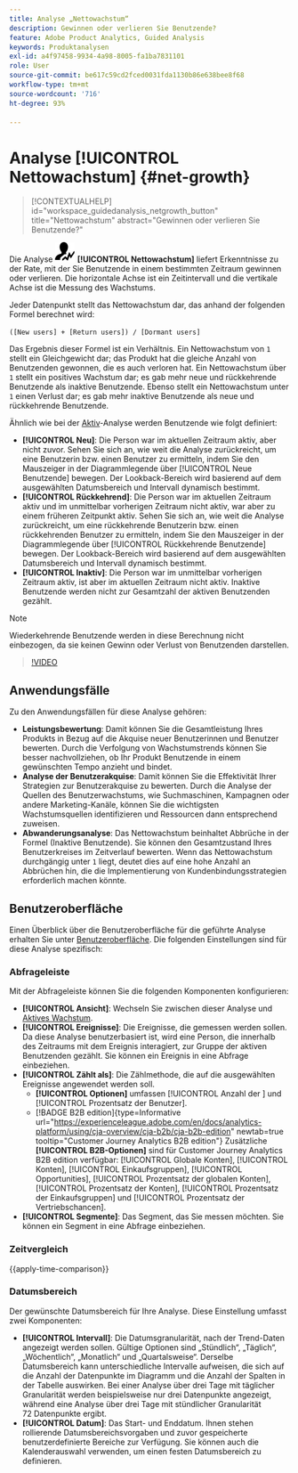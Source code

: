 ```yaml
---
title: Analyse „Nettowachstum“
description: Gewinnen oder verlieren Sie Benutzende?
feature: Adobe Product Analytics, Guided Analysis
keywords: Produktanalysen
exl-id: a4f97458-9934-4a98-8005-fa1ba7831101
role: User
source-git-commit: be617c59cd2fced0031fda1130b86e638bee8f68
workflow-type: tm+mt
source-wordcount: '716'
ht-degree: 93%

---
```


# Analyse [!UICONTROL Nettowachstum] {#net-growth}

<!-- markdownlint-disable MD034 -->

>[!CONTEXTUALHELP]
>id="workspace_guidedanalysis_netgrowth_button"
>title="Nettowachstum"
>abstract="Gewinnen oder verlieren Sie Benutzende?"

<!-- markdownlint-enable MD034 -->

Die Analyse ![NetGrowth](/help/assets/icons/NetGrowth.svg) **[!UICONTROL Nettowachstum]** liefert Erkenntnisse zu der Rate, mit der Sie Benutzende in einem bestimmten Zeitraum gewinnen oder verlieren. Die horizontale Achse ist ein Zeitintervall und die vertikale Achse ist die Messung des Wachstums.

Jeder Datenpunkt stellt das Nettowachstum dar, das anhand der folgenden Formel berechnet wird:

`([New users] + [Return users]) / [Dormant users]`

Das Ergebnis dieser Formel ist ein Verhältnis. Ein Nettowachstum von `1` stellt ein Gleichgewicht dar; das Produkt hat die gleiche Anzahl von Benutzenden gewonnen, die es auch verloren hat. Ein Nettowachstum über `1` stellt ein positives Wachstum dar; es gab mehr neue und rückkehrende Benutzende als inaktive Benutzende. Ebenso stellt ein Nettowachstum unter `1` einen Verlust dar; es gab mehr inaktive Benutzende als neue und rückkehrende Benutzende.

Ähnlich wie bei der [Aktiv](active-growth.md)-Analyse werden Benutzende wie folgt definiert:

* **[!UICONTROL Neu]**: Die Person war im aktuellen Zeitraum aktiv, aber nicht zuvor. Sehen Sie sich an, wie weit die Analyse zurückreicht, um eine Benutzerin bzw. einen Benutzer zu ermitteln, indem Sie den Mauszeiger in der Diagrammlegende über [!UICONTROL Neue Benutzende] bewegen. Der Lookback-Bereich wird basierend auf dem ausgewählten Datumsbereich und Intervall dynamisch bestimmt.
* **[!UICONTROL Rückkehrend]**: Die Person war im aktuellen Zeitraum aktiv und im unmittelbar vorherigen Zeitraum nicht aktiv, war aber zu einem früheren Zeitpunkt aktiv. Sehen Sie sich an, wie weit die Analyse zurückreicht, um eine rückkehrende Benutzerin bzw. einen rückkehrenden Benutzer zu ermitteln, indem Sie den Mauszeiger in der Diagrammlegende über [!UICONTROL Rückkehrende Benutzende] bewegen. Der Lookback-Bereich wird basierend auf dem ausgewählten Datumsbereich und Intervall dynamisch bestimmt.
* **[!UICONTROL Inaktiv]**: Die Person war im unmittelbar vorherigen Zeitraum aktiv, ist aber im aktuellen Zeitraum nicht aktiv. Inaktive Benutzende werden nicht zur Gesamtzahl der aktiven Benutzenden gezählt.

>[!NOTE]
>
>Wiederkehrende Benutzende werden in diese Berechnung nicht einbezogen, da sie keinen Gewinn oder Verlust von Benutzenden darstellen.

>[!VIDEO](https://video.tv.adobe.com/v/3421664/?quality=12&learn=on)


## Anwendungsfälle

Zu den Anwendungsfällen für diese Analyse gehören:

* **Leistungsbewertung**: Damit können Sie die Gesamtleistung Ihres Produkts in Bezug auf die Akquise neuer Benutzerinnen und Benutzer bewerten. Durch die Verfolgung von Wachstumstrends können Sie besser nachvollziehen, ob Ihr Produkt Benutzende in einem gewünschten Tempo anzieht und bindet.
* **Analyse der Benutzerakquise**: Damit können Sie die Effektivität Ihrer Strategien zur Benutzerakquise zu bewerten. Durch die Analyse der Quellen des Benutzerwachstums, wie Suchmaschinen, Kampagnen oder andere Marketing-Kanäle, können Sie die wichtigsten Wachstumsquellen identifizieren und Ressourcen dann entsprechend zuweisen.
* **Abwanderungsanalyse**: Das Nettowachstum beinhaltet Abbrüche in der Formel (Inaktive Benutzende). Sie können den Gesamtzustand Ihres Benutzerkreises im Zeitverlauf bewerten. Wenn das Nettowachstum durchgängig unter `1` liegt, deutet dies auf eine hohe Anzahl an Abbrüchen hin, die die Implementierung von Kundenbindungsstrategien erforderlich machen könnte.

## Benutzeroberfläche

Einen Überblick über die Benutzeroberfläche für die geführte Analyse erhalten Sie unter [Benutzeroberfläche](../overview.md#interface). Die folgenden Einstellungen sind für diese Analyse spezifisch:

### Abfrageleiste

Mit der Abfrageleiste können Sie die folgenden Komponenten konfigurieren:

* **[!UICONTROL Ansicht]**: Wechseln Sie zwischen dieser Analyse und [Aktives Wachstum](active-growth.md).
* **[!UICONTROL Ereignisse]**: Die Ereignisse, die gemessen werden sollen. Da diese Analyse benutzerbasiert ist, wird eine Person, die innerhalb des Zeitraums mit dem Ereignis interagiert, zur Gruppe der aktiven Benutzenden gezählt. Sie können ein Ereignis in eine Abfrage einbeziehen.
* **[!UICONTROL Zählt als]**: Die Zählmethode, die auf die ausgewählten Ereignisse angewendet werden soll. <ul><li>**[!UICONTROL Optionen]** umfassen [!UICONTROL Anzahl der &#x200B;] und [!UICONTROL Prozentsatz der Benutzer].</li><li>[!BADGE B2B edition]{type=Informative url="https://experienceleague.adobe.com/en/docs/analytics-platform/using/cja-overview/cja-b2b/cja-b2b-edition" newtab=true tooltip="Customer Journey Analytics B2B edition"} Zusätzliche **[!UICONTROL B2B-Optionen]** sind für Customer Journey Analytics B2B edition verfügbar: [!UICONTROL Globale Konten], [!UICONTROL Konten], [!UICONTROL Einkaufsgruppen], [!UICONTROL Opportunities], [!UICONTROL Prozentsatz der globalen Konten], [!UICONTROL Prozentsatz der Konten], [!UICONTROL Prozentsatz der Einkaufsgruppen] und [!UICONTROL Prozentsatz der Vertriebschancen].</li></ul>
* **[!UICONTROL Segmente]**: Das Segment, das Sie messen möchten. Sie können ein Segment in eine Abfrage einbeziehen.

### Zeitvergleich

{{apply-time-comparison}}

### Datumsbereich

Der gewünschte Datumsbereich für Ihre Analyse. Diese Einstellung umfasst zwei Komponenten:

* **[!UICONTROL Intervall]**: Die Datumsgranularität, nach der Trend-Daten angezeigt werden sollen. Gültige Optionen sind „Stündlich“, „Täglich“, „Wöchentlich“, „Monatlich“ und „Quartalsweise“. Derselbe Datumsbereich kann unterschiedliche Intervalle aufweisen, die sich auf die Anzahl der Datenpunkte im Diagramm und die Anzahl der Spalten in der Tabelle auswirken. Bei einer Analyse über drei Tage mit täglicher Granularität werden beispielsweise nur drei Datenpunkte angezeigt, während eine Analyse über drei Tage mit stündlicher Granularität 72 Datenpunkte ergibt.
* **[!UICONTROL Datum]**: Das Start- und Enddatum. Ihnen stehen rollierende Datumsbereichsvorgaben und zuvor gespeicherte benutzerdefinierte Bereiche zur Verfügung. Sie können auch die Kalenderauswahl verwenden, um einen festen Datumsbereich zu definieren.

<!-- 
## Example

See below for an example of the analysis.

![Net growth compare](../assets/net-growth-compare.png)

-->

